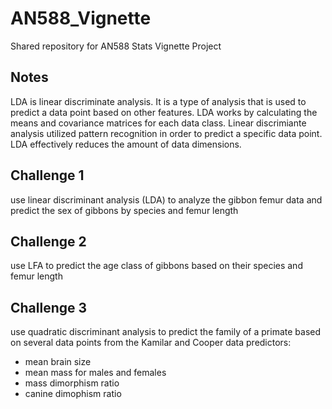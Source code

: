 # AN588_Vignette
Shared repository for AN588 Stats Vignette Project
## Notes
LDA is linear discriminate analysis. It is a type of analysis that is used to predict a data point based on other features. LDA works by calculating the means and covariance matrices for each data class. Linear discrimiante analysis utilized pattern recognition in order to predict a specific data point. LDA effectively reduces the amount of data dimensions.

## Challenge 1
use linear discriminant analysis (LDA) to analyze the gibbon femur data and predict the sex of gibbons by species and femur length

## Challenge 2
use LFA to predict the age class of gibbons based on their species and femur length

## Challenge 3
use quadratic discriminant analysis to predict the family of a primate based on several data points from the Kamilar and Cooper data 
predictors:
- mean brain size
- mean mass for males and females
- mass dimorphism ratio
- canine dimophism ratio
